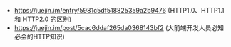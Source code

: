 - https://juejin.im/entry/5981c5df518825359a2b9476 (HTTP1.0、HTTP1.1 和 HTTP2.0 的区别)
- https://juejin.im/post/5cac6ddaf265da0368143bf2  (大前端开发人员必知必会的HTTP知识)
